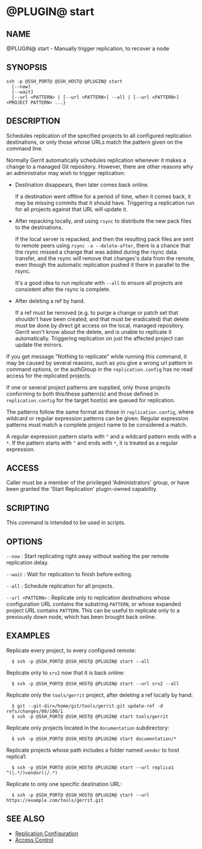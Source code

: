 @PLUGIN@ start
==============

NAME
----
@PLUGIN@ start - Manually trigger replication, to recover a node

SYNOPSIS
--------

```console
ssh -p @SSH_PORT@ @SSH_HOST@ @PLUGIN@ start
  [--now]
  [--wait]
  {--url <PATTERN> | [--url <PATTERN>] --all | [--url <PATTERN>] <PROJECT PATTERN> ...}
```

DESCRIPTION
-----------
Schedules replication of the specified projects to all configured
replication destinations, or only those whose URLs match the pattern
given on the command line.

Normally Gerrit automatically schedules replication whenever it
makes a change to a managed Git repository.  However, there are
other reasons why an administrator may wish to trigger replication:

* Destination disappears, then later comes back online.

  If a destination went offline for a period of time, when it
  comes back, it may be missing commits that it should have.
  Triggering a replication run for all projects against that URL
  will update it.

* After repacking locally, and using `rsync` to distribute the new
  pack files to the destinations.

  If the local server is repacked, and then the resulting pack files are sent to
  remote peers using `rsync -a --delete-after`, there is a chance that the rsync
  missed a change that was added during the rsync data transfer, and the rsync
  will remove that changes's data from the remote, even though the automatic
  replication pushed it there in parallel to the rsync.

  It's a good idea to run replicate with `--all` to ensure all
  projects are consistent after the rsync is complete.

* After deleting a ref by hand.

  If a ref must be removed (e.g. to purge a change or patch set
  that shouldn't have been created, and that must be eradicated)
  that delete must be done by direct git access on the local,
  managed repository. Gerrit won't know about the delete, and
  is unable to replicate it automatically. Triggering
  replication on just the affected project can update the
  mirrors.

If you get message "Nothing to replicate" while running this command,
it may be caused by several reasons, such as you give a wrong url
pattern in command options, or the authGroup in the `replication.config`
has no read access for the replicated projects.

If one or several project patterns are supplied, only those projects
conforming to both this/these pattern(s) and those defined in
`replication.config` for the target host(s) are queued for replication.

The patterns follow the same format as those in `replication.config`,
where wildcard or regular expression patterns can be given.
Regular expression patterns must match a complete project name to be
considered a match.

A regular expression pattern starts with `^` and a wildcard pattern ends
with a `*`. If the pattern starts with `^` and ends with `*`, it is
treated as a regular expression.

ACCESS
------
Caller must be a member of the privileged 'Administrators' group,
or have been granted the 'Start Replication' plugin-owned capability.

SCRIPTING
---------
This command is intended to be used in scripts.

OPTIONS
-------

`--now`
: Start replicating right away without waiting the per remote
replication delay.

`--wait`
: Wait for replication to finish before exiting.

`--all`
: Schedule replication for all projects.

`--url <PATTERN>`
: Replicate only to replication destinations whose configuration
URL contains the substring `PATTERN`, or whose expanded project
URL contains `PATTERN`. This can be useful to replicate only to
a previously down node, which has been brought back online.

EXAMPLES
--------
Replicate every project, to every configured remote:

```console
  $ ssh -p @SSH_PORT@ @SSH_HOST@ @PLUGIN@ start --all
```

Replicate only to `srv2` now that it is back online:

```console
  $ ssh -p @SSH_PORT@ @SSH_HOST@ @PLUGIN@ start --url srv2 --all
```

Replicate only the `tools/gerrit` project, after deleting a ref
locally by hand:

```console
  $ git --git-dir=/home/git/tools/gerrit.git update-ref -d refs/changes/00/100/1
  $ ssh -p @SSH_PORT@ @SSH_HOST@ @PLUGIN@ start tools/gerrit
```

Replicate only projects located in the `documentation` subdirectory:

```console
  $ ssh -p @SSH_PORT@ @SSH_HOST@ @PLUGIN@ start documentation/*
```

Replicate projects whose path includes a folder named `vendor` to host replica1:

```console
  $ ssh -p @SSH_PORT@ @SSH_HOST@ @PLUGIN@ start --url replica1 ^(|.*/)vendor(|/.*)
```

Replicate to only one specific destination URL:

```console
  $ ssh -p @SSH_PORT@ @SSH_HOST@ @PLUGIN@ start --url https://example.com/tools/gerrit.git
```

SEE ALSO
--------

* [Replication Configuration](config.md)
* [Access Control](../../../Documentation/access-control.html)
